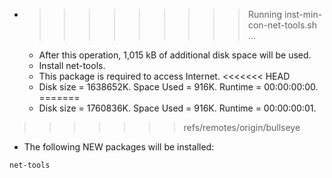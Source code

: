 * >>>>>>>>> Running inst-min-con-net-tools.sh ...
  * After this operation, 1,015 kB of additional disk space will be used.
  * Install net-tools.
  * This package is required to access Internet.
<<<<<<< HEAD
  * Disk size = 1638652K. Space Used = 916K. Runtime = 00:00:00:00.
=======
  * Disk size = 1760836K. Space Used = 916K. Runtime = 00:00:00:01.
>>>>>>> refs/remotes/origin/bullseye
  * The following NEW packages will be installed:
  ```bash
net-tools
  ```
